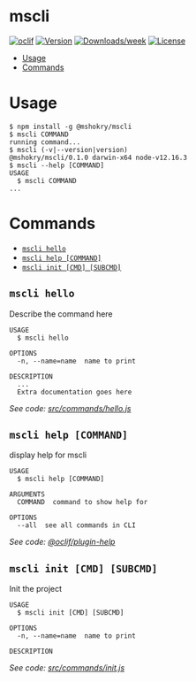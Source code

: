mscli
=====



[![oclif](https://img.shields.io/badge/cli-oclif-brightgreen.svg)](https://oclif.io)
[![Version](https://img.shields.io/npm/v/mscli.svg)](https://npmjs.org/package/mscli)
[![Downloads/week](https://img.shields.io/npm/dw/mscli.svg)](https://npmjs.org/package/mscli)
[![License](https://img.shields.io/npm/l/mscli.svg)](https://github.com/MShokry/mscli/blob/master/package.json)

<!-- toc -->
* [Usage](#usage)
* [Commands](#commands)
<!-- tocstop -->
# Usage
<!-- usage -->
```sh-session
$ npm install -g @mshokry/mscli
$ mscli COMMAND
running command...
$ mscli (-v|--version|version)
@mshokry/mscli/0.1.0 darwin-x64 node-v12.16.3
$ mscli --help [COMMAND]
USAGE
  $ mscli COMMAND
...
```
<!-- usagestop -->
# Commands
<!-- commands -->
* [`mscli hello`](#mscli-hello)
* [`mscli help [COMMAND]`](#mscli-help-command)
* [`mscli init [CMD] [SUBCMD]`](#mscli-init-cmd-subcmd)

## `mscli hello`

Describe the command here

```
USAGE
  $ mscli hello

OPTIONS
  -n, --name=name  name to print

DESCRIPTION
  ...
  Extra documentation goes here
```

_See code: [src/commands/hello.js](https://github.com/MShokry/mscli/blob/v0.1.0/src/commands/hello.js)_

## `mscli help [COMMAND]`

display help for mscli

```
USAGE
  $ mscli help [COMMAND]

ARGUMENTS
  COMMAND  command to show help for

OPTIONS
  --all  see all commands in CLI
```

_See code: [@oclif/plugin-help](https://github.com/oclif/plugin-help/blob/v3.2.0/src/commands/help.ts)_

## `mscli init [CMD] [SUBCMD]`

Init the project

```
USAGE
  $ mscli init [CMD] [SUBCMD]

OPTIONS
  -n, --name=name  name to print

DESCRIPTION
```

_See code: [src/commands/init.js](https://github.com/MShokry/mscli/blob/v0.1.0/src/commands/init.js)_
<!-- commandsstop -->
